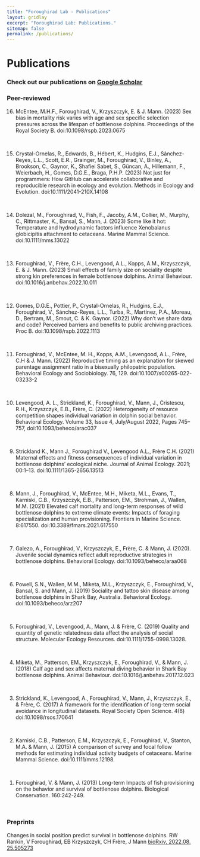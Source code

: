 ```yaml
---
title: "Foroughirad Lab - Publications"
layout: gridlay
excerpt: "Foroughirad Lab: Publications."
sitemap: false
permalink: /publications/
---
```



# Publications


### Check out our publications on [Google Scholar](https://scholar.google.com/citations?user=u_EmcvIAAAAJ&hl=en)
<!-- <img src = "{{ site.url}}{{ site.baseurl}}/images/pubpic/PLOSgeneticsAug2017cover.png" class="img-responsive" width = "25%" style="float: right; padding-left: 15px" />
<br>-->

### **Peer-reviewed**

16. McEntee, M.H.F., Foroughirad, V., Krzyszczyk, E. & J. Mann. (2023) Sex bias in mortality risk varies with age and sex specific selection pressures across the lifespan of bottlenose dolphins. Proceedings of the Royal Society B. doi:10.1098/rspb.2023.0675<br>
<br>

15. Crystal-Ornelas, R., Edwards, B., Hébert, K., Hudgins, E.J., Sánchez-Reyes, L.L., Scott, E.R., Grainger, M., Foroughirad, V., Binley, A., Brookson, C., Gaynor, K., Shafiei Sabet, S., Güncan, A., Hillemann, F., Weierbach, H., Gomes, D.G.E., Braga, P.H.P. (2023) Not just for programmers: How GitHub can accelerate collaborative and reproducible research in ecology and evolution. Methods in Ecology and Evolution. doi:10.1111/2041-210X.14108<br>
<br>

14. Dolezal, M., Foroughirad, V., Fish, F., Jacoby, A.M., Collier, M., Murphy, C., Rittmaster, K., Bansal, S., Mann, J.  (2023) Some like it hot: Temperature and hydrodynamic factors influence Xenobalanus globicipitis attachment to cetaceans. Marine Mammal Science. doi:10.1111/mms.13022<br>
<br>

13. Foroughirad, V., Frère, C.H., Levengood, A.L., Kopps, A.M., Krzyszczyk, E. & J. Mann. (2023) Small effects of family size on sociality despite strong kin preferences in female bottlenose dolphins. Animal Behaviour. doi:10.1016/j.anbehav.2022.10.011<br>
<br>

12. Gomes, D.G.E., Pottier, P., Crystal-Ornelas, R., Hudgins, E.J., Foroughirad, V., Sánchez-Reyes, L.L., Turba, R., Martinez, P.A., Moreau, D., Bertram, M., Smout, C. & K. Gaynor. (2022) Why don’t we share data and code? Perceived barriers and benefits to public archiving practices. Proc B. doi:10.1098/rspb.2022.1113<br>
<br>

11. Foroughirad, V., McEntee, M. H., Kopps, A.M., Levengood, A.L., Frère, C.H & J. Mann. (2022) Reproductive timing as an explanation for skewed parentage assignment ratio in a bisexually philopatric population. Behavioral Ecology and Sociobiology. 76, 129. doi:10.1007/s00265-022-03233-2<br>
<br>

10. Levengood, A. L., Strickland, K., Foroughirad, V., Mann, J., Cristescu, R.H., Krzyszczyk, E.B., Frère, C. (2022) Heterogeneity of resource competition shapes individual variation in dolphin social behavior. Behavioral Ecology. Volume 33, Issue 4, July/August 2022, Pages 745–757, doi:10.1093/beheco/arac037<br>
<br>

9. Strickland K., Mann J., Foroughirad V., Levengood A.L., Frère C.H. (2021) Maternal effects and fitness consequences of individual variation in bottlenose dolphins’ ecological niche. Journal of Animal Ecology. 2021; 00:1–13. doi:10.1111/1365-2656.13513<br>
<br>

8. Mann, J., Foroughirad, V., McEntee, M.H., Miketa, M.L., Evans, T., Karniski, C.B., Krzyszczyk, E.B., Patterson, EM., Strohman, J., Wallen, M.M. (2021) Elevated calf mortality and long-term responses of wild bottlenose dolphins to extreme climate events: Impacts of foraging specialization and human provisioning. Frontiers in Marine Science. 8:617550. doi:10.3389/fmars.2021.617550<br>
<br>

7. Galezo, A., Foroughirad, V., Krzyszczyk, E., Frère, C. & Mann, J. (2020). Juvenile social dynamics reflect adult reproductive strategies in bottlenose dolphins. Behavioral Ecology. doi:10.1093/beheco/araa068<br>
<br>

6. Powell, S.N., Wallen, M.M., Miketa, M.L., Krzyszczyk, E., Foroughirad, V., Bansal, S. and Mann, J. (2019) Sociality and tattoo skin disease among bottlenose dolphins in Shark Bay, Australia. Behavioral Ecology. doi:10.1093/beheco/arz207<br>
<br>

5. Foroughirad, V., Levengood, A., Mann, J. & Frère, C. (2019) Quality and quantity of genetic relatedness data affect the analysis of social structure. Molecular Ecology Resources. doi:10.1111/1755-0998.13028.<br>
<br>

4. Miketa, M., Patterson, EM., Krzyszczyk, E., Foroughirad, V., & Mann, J. (2018) Calf age and sex affects maternal diving behavior in Shark Bay bottlenose dolphins. Animal Behaviour. doi:10.1016/j.anbehav.2017.12.023<br>
<br>

3. Strickland, K., Levengood, A., Foroughirad, V., Mann, J., Krzyszczyk, E., & Frère, C. (2017) A framework for the identification of long-term social avoidance in longitudinal datasets. Royal Society Open Science. 4(8) doi:10.1098/rsos.170641<br>
<br>

2. Karniski, C.B., Patterson, E.M., Krzyszczyk, E., Foroughirad, V., Stanton, M.A. & Mann, J. (2015) A comparison of survey and focal follow methods for estimating individual activity budgets of cetaceans. Marine Mammal Science. doi:10.1111/mms.12198.<br>
<br>

1. Foroughirad, V. & Mann, J. (2013) Long-term Impacts of fish provisioning on the behavior and survival of bottlenose dolphins. Biological Conservation. 160:242-249.
<br>

### **Preprints**

Changes in social position predict survival in bottlenose dolphins. RW Rankin, V Foroughirad, EB Krzyszczyk, CH Frère, J Mann [bioRxiv, 2022.08. 25.505273](https://www.biorxiv.org/content/10.1101/2022.08.25.505273.full.pdf)
